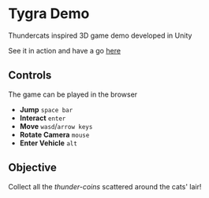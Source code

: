 # Tygra Demo
Thundercats inspired 3D game demo developed in Unity

See it in action and have a go [here](http://john-lay.github.io/games/tygra/)

## Controls
The game can be played in the browser
* __Jump__ `space bar`
* __Interact__ `enter`
* __Move__ `wasd`/`arrow keys`
* __Rotate Camera__ `mouse`
* __Enter Vehicle__ `alt`

## Objective
Collect all the _thunder-coins_ scattered around the cats' lair!
